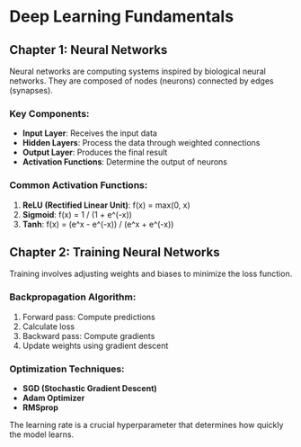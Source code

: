 # Deep Learning Fundamentals

## Chapter 1: Neural Networks

Neural networks are computing systems inspired by biological neural networks. They are composed of nodes (neurons) connected by edges (synapses).

### Key Components:

- **Input Layer**: Receives the input data
- **Hidden Layers**: Process the data through weighted connections
- **Output Layer**: Produces the final result
- **Activation Functions**: Determine the output of neurons

### Common Activation Functions:

1. **ReLU (Rectified Linear Unit)**: f(x) = max(0, x)
2. **Sigmoid**: f(x) = 1 / (1 + e^(-x))
3. **Tanh**: f(x) = (e^x - e^(-x)) / (e^x + e^(-x))

## Chapter 2: Training Neural Networks

Training involves adjusting weights and biases to minimize the loss function.

### Backpropagation Algorithm:

1. Forward pass: Compute predictions
2. Calculate loss
3. Backward pass: Compute gradients
4. Update weights using gradient descent

### Optimization Techniques:

- **SGD (Stochastic Gradient Descent)**
- **Adam Optimizer**
- **RMSprop**

The learning rate is a crucial hyperparameter that determines how quickly the model learns.
